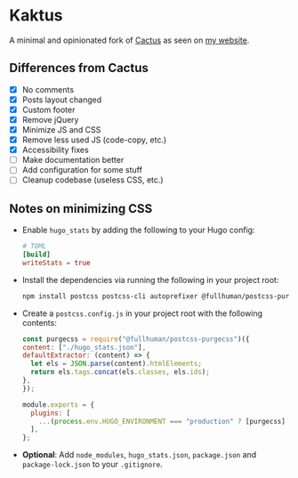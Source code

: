 # Kaktus

A minimal and opinionated fork of [Cactus](https://github.com/monkeyWzr/hugo-theme-cactus) as seen on [my website](https://abhijithota.com).

## Differences from Cactus

- [x] No comments
- [x] Posts layout changed
- [x] Custom footer
- [x] Remove jQuery
- [x] Minimize JS and CSS
- [x] Remove less used JS (code-copy, etc.)
- [x] Accessibility fixes
- [ ] Make documentation better
- [ ] Add configuration for some stuff
- [ ] Cleanup codebase (useless CSS, etc.)

## Notes on minimizing CSS

- Enable `hugo_stats` by adding the following to your Hugo config:
  ```toml
  # TOML
  [build]
  writeStats = true
  ```
- Install the dependencies via running the following in your project root:
  ```sh
  npm install postcss postcss-cli autoprefixer @fullhuman/postcss-purgecss
  ```
- Create a `postcss.config.js` in your project root with the following contents:
  ```js
  const purgecss = require("@fullhuman/postcss-purgecss")({
  content: ["./hugo_stats.json"],
  defaultExtractor: (content) => {
    let els = JSON.parse(content).htmlElements;
    return els.tags.concat(els.classes, els.ids);
  },
  });

  module.exports = {
    plugins: [
      ...(process.env.HUGO_ENVIRONMENT === "production" ? [purgecss] : []),
    ],
  };
  ```
- **Optional**: Add `node_modules`, `hugo_stats.json`, `package.json` and `package-lock.json` to your `.gitignore`.
